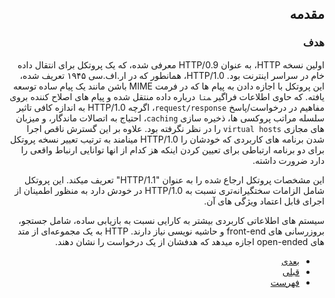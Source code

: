 <div dir="auto">

## مقدمه

### هدف

اولین نسخه HTTP، به عنوان HTTP/0.9 معرفی شده،
که یک پروتکل برای انتقال داده خام در سراسر اینترنت بود.
HTTP/1.0، همانطور که در ار.اف.سی ۱۹۴۵ تعریف شده،
این پروتکل با اجازه دادن به پیام ها
که در فرمت MIME باشن مانند یک پیام ساده توسعه یافته.
که حاوی اطلاعات فراگیر ‍`متا` درباره داده منتقل شده
و پیام های اصلاح کننده بروی مفاهیم در درخواست/پاسخ `request/response`،
اگرچه HTTP/1.0 به اندازه کافی تاثیر سلسله مراتب پروکسی ها،
ذخیره سازی `caching`، احتیاج به اتصالات ماندگار،
و میزبان های مجازی `virtual hosts` را در نظر نگرفته بود.
علاوه بر این گسترش ناقص اجرا شدن برنامه های کاربردی که خودشان را HTTP/1.0 مینامند
به ترتیب تعییر نسخه پروتکل برای دو برنامه ارتباطی برای تعیین کردن اینکه هز کدام
از انها توانایی ارنباط واقعی را دارد ضرورت داشته.

این مشخصات پروتکل ارجاع شده را به عنوان "HTTP/1.1" تعریف میکند.
این پروتکل شامل الزامات سختگیرانه‌تری نسبت به HTTP/1.0 در خودش دارد
به منظور اطمینان از اجرای قابل اعتماد ویژگی های آن.

سیستم های اطلاعاتی کاربردی بیشتر به کارایی نسبت به بازیابی ساده، شامل جستجو،
بروزرسانی های front-end و حاشیه نویسی نیاز دارند.
HTTP
به یک مجموعه‌ای از متد های open-ended اجازه میدهد
که هدفشان از یک درخواست را نشان دهند.

- [بعدی](ـ)
- [قبلی](./Abstract.md#خلاصه)
- [فهرست](./Table-of-Contents.md#فهرست)

</div>
